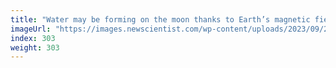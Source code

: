 ```yaml
---
title: "Water may be forming on the moon thanks to Earth’s magnetic field"
imageUrl: "https://images.newscientist.com/wp-content/uploads/2023/09/29135207/SEI_173493846.jpg?width=788"
index: 303
weight: 303
---
```

